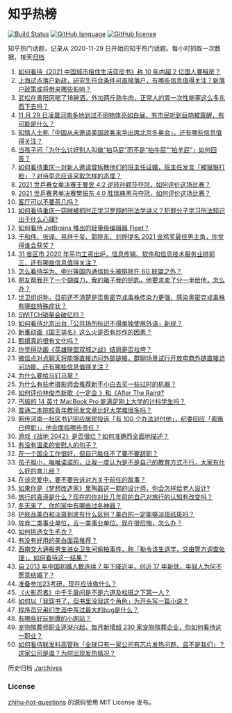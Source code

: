 # 知乎热榜
[![Build Status](https://github.com/ToWeLong/zhihu-hot-questions/workflows/CI/badge.svg)](https://github.com/ToWeLong/zhihu-hot-questions/actions)
[![GitHub language](https://img.shields.io/badge/language-golang-orange.svg)](https://golang.org/)
[![GitHub license](https://img.shields.io/github/license/ToWeLong/zhihu-hot-questions)](https://github.com/ToWeLong/zhihu-hot-questions/blob/main/LICENSE)

知乎热门话题，记录从 2020-11-29 日开始的知乎热门话题。每小时抓取一次数据，按天[归档](./archives)

<!-- BEGIN -->

1. [如何看待《2021 中国城市租住生活蓝皮书》称 10 年内超 2 亿国人要租房？](https://www.zhihu.com/question/501343229)
1. [上海试点落户新政，研究生符合条件可直接落户，有哪些信息值得关注？新落户政策或将带来哪些影响？](https://www.zhihu.com/question/502479930)
1. [武松在景阳冈喝了18碗酒，外加两斤熟牛肉，正常人的胃一次性能塞这么多东西下去吗？](https://www.zhihu.com/question/36171900)
1. [11 月 29 日凌晨河南多地划过不明物体亮如白昼，有市民听到巨响被震醒，有可能是什么？](https://www.zhihu.com/question/502491131)
1. [知情人士称「中国从未邀请美国政客来华出席北京冬奥会」，还有哪些信息值得关注？](https://www.zhihu.com/question/502496173)
1. [当孩子问「为什么讨好别人叫做“拍马屁”而不是“拍牛屁”“拍羊屁”」如何回答？](https://www.zhihu.com/question/501515073)
1. [如何看待重庆一对新人邀请曾拆散他们的班主任证婚，班主任发言「被狠狠打脸」？对待早恋应该采取怎样的态度？](https://www.zhihu.com/question/502341939)
1. [2021 世乒赛女单决赛王曼昱 4:2 逆转孙颖莎夺冠，如何评价这场比赛？](https://www.zhihu.com/question/502588438)
1. [2021 世乒赛男单决赛樊振东 4:0 胜瑞典黑马夺冠，如何评价这场比赛？](https://www.zhihu.com/question/502606287)
1. [客厅可以不要茶几吗？](https://www.zhihu.com/question/289039443)
1. [如何看待重庆一窃贼被抓时正学习罗翔的刑法学讲义？犯罪分子学习刑法知识出于什么心理?](https://www.zhihu.com/question/502161756)
1. [如何看待 JetBrains 推出的轻量级编辑器 Fleet？](https://www.zhihu.com/question/502473523)
1. [于和伟、张译、易烊千玺、郭晓东、刘烨提名 2021 金鸡奖最佳男主角，你觉得谁会获奖？](https://www.zhihu.com/question/502402431)
1. [31 省区市 2020 年平均工资出炉，信息传输、软件和信息技术服务业排前三，还有哪些信息值得关注？](https://www.zhihu.com/question/502234448)
1. [怎么看待华为、中兴等国内通信巨头被排除在 6G 联盟之外？](https://www.zhihu.com/question/502327602)
1. [朋友帮我开了一个蝴蝶刀，我的箱子我的钥匙，他要求卖了分一半给他，怎么办？](https://www.zhihu.com/question/498876754)
1. [世卫组织称，目前还不清楚是否奥密克戎毒株传染力更强，感染奥密克戎毒株有哪些特殊症状？](https://www.zhihu.com/question/502321851)
1. [SWITCH销量会破亿吗？](https://www.zhihu.com/question/266492999)
1. [如何看待北京出台「公共场所标识不得单独使用外语」新规？](https://www.zhihu.com/question/501778715)
1. [新番动画《国王排名》这么火是否有炒作的因素？](https://www.zhihu.com/question/501812116)
1. [甄嬛真的很有文化吗？](https://www.zhihu.com/question/467044858)
1. [你觉得动画《英雄联盟双城之战》结局是否拉垮？](https://www.zhihu.com/question/502364732)
1. [微信点对点聊天将能够直接访问外部链接，群聊场景试行开放电商外链直接访问功能，还有哪些信息值得关注？](https://www.zhihu.com/question/502500103)
1. [为什么要给马钉马掌？](https://www.zhihu.com/question/26992286)
1. [为什么有些老摄影师会推荐新手小白去买一些过时的机器？](https://www.zhihu.com/question/502207592)
1. [如何评价林俊杰新歌《一定会 》和《After The Rain》?](https://www.zhihu.com/question/502304092)
1. [丐版的 14 英寸 MacBook Pro 能满足刚上大学的计科学生吗？](https://www.zhihu.com/question/499942196)
1. [普通二本院校青年教师发文章比好大学难很多吗？](https://www.zhihu.com/question/282603406)
1. [网传河南一社区书记回应居民投诉「有 100 个办法对付他」，纪委回应「索贿已停职」，他会面临哪些责任？](https://www.zhihu.com/question/502627323)
1. [游戏《战地 2042》是否很烂？如何准确而全面地描述？](https://www.zhihu.com/question/501137823)
1. [有没有温柔的安慰人的句子？](https://www.zhihu.com/question/384051434)
1. [在一个国企工作很好，但自己胜任不了要不要辞职？](https://www.zhihu.com/question/491539437)
1. [孩子胆小，唯唯诺诺的，让我一度认为是不是自己的教育方式不行，大家有什么好的育儿经？](https://www.zhihu.com/question/501783252)
1. [在谈恋爱中，要不要告诉对方关于前任的故事？](https://www.zhihu.com/question/276123145)
1. [如果你是《梦想改造家》里陶磊这一期的设计师，你会怎样给老人设计?](https://www.zhihu.com/question/500746643)
1. [旅行的真谛是什么？现在的你对比几年前的自己对旅行的认知有改变吗？](https://www.zhihu.com/question/499744399)
1. [冬天来了，你的家中有哪些过冬神器？](https://www.zhihu.com/question/496406552)
1. [护肤品美白和淡斑到底有什么区别？美白的一定能够淡斑祛斑吗？](https://www.zhihu.com/question/448788823)
1. [放弃二类事业单位，去一类事业单位。现在很后悔，怎么办？](https://www.zhihu.com/question/487543247)
1. [如何挑选女生毛衣？](https://www.zhihu.com/question/22413665)
1. [有没有好用的美白面霜推荐？](https://www.zhihu.com/question/475298624)
1. [西南交大通报男生进女卫生间偷拍事件，称「勒令该生退学，交由警方调查处理」，如何看待这一结果？](https://www.zhihu.com/question/502418129)
1. [自 2013 年中国初婚人数连续 7 年下降近半，创近 17 年新低，年轻人为何不愿意结婚了？](https://www.zhihu.com/question/501778105)
1. [准备参加23考研，现在应该做什么？](https://www.zhihu.com/question/502359066)
1. [《火影忍者》中千手扉间是不是六道及柱斑之下第一人？](https://www.zhihu.com/question/497140665)
1. [如何以「我穿书了，但书里没我这个角色」为开头写一篇小说？](https://www.zhihu.com/question/494054534)
1. [程序员兄弟们生涯中写过最大的bug是什么？](https://www.zhihu.com/question/482967292)
1. [有哪些好玩到爆的小网站？](https://www.zhihu.com/question/406686881)
1. [宠物殡葬师职业逐渐兴起，每月新增超 230 家宠物殡葬企业，你如何看待这一职业？](https://www.zhihu.com/question/500762348)
1. [如何看待联发科高管称「全球只有一家公司有芯片发热问题，且不是我们」？这家公司是谁？为何出现发热情况？](https://www.zhihu.com/question/501740288)

<!-- END -->

历史归档 [./archives](./archives)


### License
[zhihu-hot-questions](https://github.com/towelong/zhihu-hot-questions) 的源码使用 MIT License 发布。